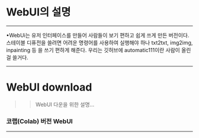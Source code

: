 # WebUI의 설명
---

•WebUi는 유저 인터페이스를 만들어 사람들이 보기 편하고 쉽게
 쓰게 만든 버전이다. 스테이블 디퓨전을 쓸려면 어려운 명령어를
 사용하여 실행해야 하나 txt2txt, img2img, inpainting 등
 을 쓰기 편하게 해준다. 우리는 깃허브에 automatic111이란 
 사람이 올린걸 쓸거다.

---

# WebUI download

> > WebUI 다운을 위한 설명...

### 코랩(Colab) 버전 WebUI
---

